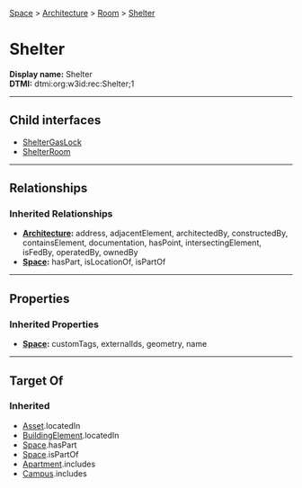 [Space](../../../Space.md) > [Architecture](../../Architecture.md) > [Room](../Room.md) > [Shelter](#)
# Shelter

**Display name:** Shelter<br />
**DTMI:** dtmi:org:w3id:rec:Shelter;1

---

## Child interfaces
* [ShelterGasLock](ShelterGasLock.md)
* [ShelterRoom](ShelterRoom.md)

---

## Relationships
### Inherited Relationships
* **[Architecture](../../Architecture.md):** address, adjacentElement, architectedBy, constructedBy, containsElement, documentation, hasPoint, intersectingElement, isFedBy, operatedBy, ownedBy
* **[Space](../../../Space.md):** hasPart, isLocationOf, isPartOf

---

## Properties
### Inherited Properties
* **[Space](../../../Space.md):** customTags, externalIds, geometry, name

---

## Target Of
### Inherited
* [Asset](../../../../Asset/Asset.md).locatedIn
* [BuildingElement](../../../../BuildingElement/BuildingElement.md).locatedIn
* [Space](../../../Space.md).hasPart
* [Space](../../../Space.md).isPartOf
* [Apartment](../../../../Collection/SpaceCollection/Apartment.md).includes
* [Campus](../../../../Collection/SpaceCollection/Campus.md).includes
